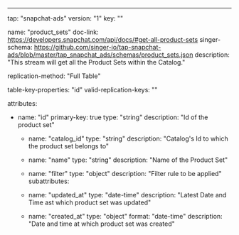 ---
tap: "snapchat-ads"
version: "1"
key: ""

name: "product_sets"
doc-link: https://developers.snapchat.com/api/docs/#get-all-product-sets
singer-schema: https://github.com/singer-io/tap-snapchat-ads/blob/master/tap_snapchat_ads/schemas/product_sets.json
description: "This stream will get all the Product Sets within the Catalog."

replication-method: "Full Table"

table-key-properties: "id"
valid-replication-keys: ""

attributes:
  - name: "id"
    primary-key: true
    type: "string"
    description: "Id of the product set"

    - name: "catalog_id"
    type: "string"
    description: "Catalog's Id to which the product set belongs to"

    - name: "name"
    type: "string"
    description: "Name of the Product Set"

    - name: "filter"
    type: "object"
    description: "Filter rule to be applied"
      subattributes:

    - name: "updated_at"
    type: "date-time"
    description: "Latest Date and Time ast which product set was updated"

    - name: "created_at"
    type: "object"
      format: "date-time"
    description: "Date and time at which product set was created"

